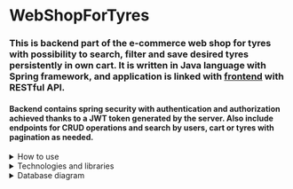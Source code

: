 # WebShopForTyres

### This is backend part of the e-commerce web shop for tyres with possibility to search, filter and save desired tyres persistently in own cart. It is written in Java language with Spring framework, and application is linked with [frontend](https://github.com/brankovitorovic/web-shop-for-tyres-frontend) with RESTful API.

#### Backend contains spring security with authentication and authorization achieved thanks to a JWT token generated by the server. Also include endpoints for CRUD operations and search by users, cart or tyres with pagination as needed.

<details>
  <summary>How to use</summary>
  
#### Download the code and import in desired IDE,then in file WebShopForTyres/WebShopBackend/src/main/resources/application.properties change parametars for database and run it.
</details>

<details>
  <summary>Technologies and libraries</summary>
  <br />
  
 1. Java with Spring boot framework
 2. MySql database
 3. Lombok library
 4. Javax validation
 5. Mapstruct
 6. Java JWT
</details>

<details>
  <summary>Database diagram</summary>
  <br />
  
  <img src="WebShopBackend/src/main/resources/static/images/DatabaseDiagramWebTyres.PNG">
  
</details>

